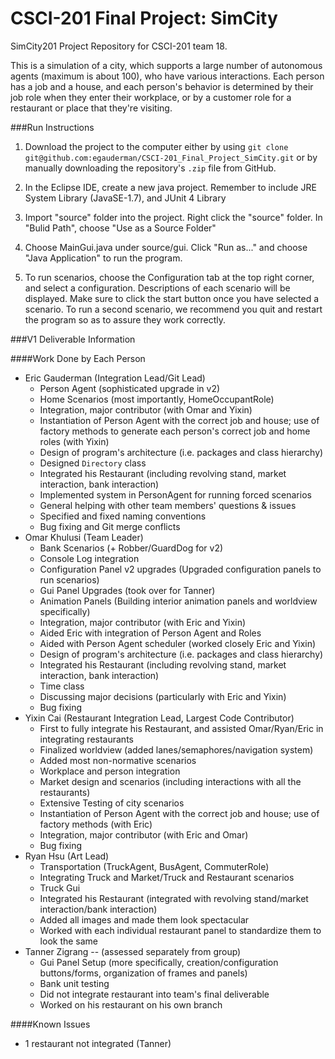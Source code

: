 CSCI-201 Final Project: SimCity
======

SimCity201 Project Repository for CSCI-201 team 18.

This is a simulation of a city, which supports a large number of autonomous agents (maximum is about 100), who have various interactions.  Each person has a job and a house, and each person's behavior is determined by their job role when they enter their workplace, or by a customer role for a restaurant or place that they're visiting.

###Run Instructions

1. Download the project to the computer either by using ```git clone git@github.com:egauderman/CSCI-201_Final_Project_SimCity.git``` or by manually downloading the repository's ```.zip``` file from GitHub.

2. In the Eclipse IDE, create a new java project. Remember to include JRE System Library (JavaSE-1.7), and JUnit 4 Library

3. Import "source" folder into the project. Right click the "source" folder. In "Bulid Path", choose "Use as a Source Folder"

4. Choose MainGui.java under source/gui. Click "Run as..." and choose "Java Application" to run the program.

5. To run scenarios, choose the Configuration tab at the top right corner, and select a configuration. Descriptions of each scenario will be displayed.  Make sure to click the start button once you have selected a scenario.  To run a second scenario, we recommend you quit and restart the program so as to assure they work correctly.

###V1 Deliverable Information

####Work Done by Each Person

- Eric Gauderman (Integration Lead/Git Lead)
  - Person Agent (sophisticated upgrade in v2)
  - Home Scenarios (most importantly, HomeOccupantRole)
  - Integration, major contributor (with Omar and Yixin)
  - Instantiation of Person Agent with the correct job and house; use of factory methods to generate each person's correct job and home roles (with Yixin)
  - Design of program's architecture (i.e. packages and class hierarchy)
  - Designed ```Directory``` class
  - Integrated his Restaurant (including revolving stand, market interaction, bank interaction)
  - Implemented system in PersonAgent for running forced scenarios
  - General helping with other team members' questions & issues
  - Specified and fixed naming conventions
  - Bug fixing and Git merge conflicts
- Omar Khulusi (Team Leader)
  - Bank Scenarios (+ Robber/GuardDog for v2)
  - Console Log integration
  - Configuration Panel v2 upgrades (Upgraded configuration panels to run scenarios)
  - Gui Panel Upgrades (took over for Tanner)
  - Animation Panels (Building interior animation panels and worldview specifically)
  - Integration, major contributor (with Eric and Yixin)
  - Aided Eric with integration of Person Agent and Roles
  - Aided with Person Agent scheduler (worked closely Eric and Yixin)
  - Design of program's architecture (i.e. packages and class hierarchy)
  - Integrated his Restaurant (including revolving stand, market interaction, bank interaction)
  - Time class
  - Discussing major decisions (particularly with Eric and Yixin)
  - Bug fixing
- Yixin Cai (Restaurant Integration Lead, Largest Code Contributor)
  - First to fully integrate his Restaurant, and assisted Omar/Ryan/Eric in integrating restaurants
  - Finalized worldview (added lanes/semaphores/navigation system)
  - Added most non-normative scenarios
  - Workplace and person integration
  - Market design and scenarios (including interactions with all the restaurants)
  - Extensive Testing of city scenarios
  - Instantiation of Person Agent with the correct job and house; use of factory methods (with Eric)
  - Integration, major contributor (with Eric and Omar)
  - Bug fixing
- Ryan Hsu (Art Lead)
  - Transportation (TruckAgent, BusAgent, CommuterRole)
  - Integrating Truck and Market/Truck and Restaurant scenarios
  - Truck Gui
  - Integrated his Restaurant (integrated with revolving stand/market interaction/bank interaction)
  - Added all images and made them look spectacular
  - Worked with each individual restaurant panel to standardize them to look the same
- Tanner Zigrang -- (assessed separately from group)
  - Gui Panel Setup (more specifically, creation/configuration buttons/forms, organization of frames and panels)
  - Bank unit testing
  - Did not integrate restaurant into team's final deliverable
  - Worked on his restaurant on his own branch

####Known Issues
  - 1 restaurant not integrated (Tanner)
